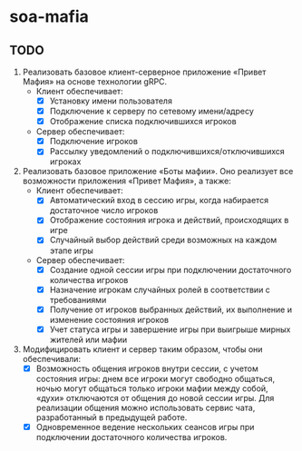 # soa-mafia

## TODO

1. Реализовать базовое клиент-серверное приложение «Привет Мафия» на основе технологии gRPC.
    - Клиент обеспечивает:
        - [x] Установку имени пользователя
        - [x] Подключение к серверу по сетевому имени/адресу
        - [x] Отображение списка подключившихся игроков
    - Сервер обеспечивает:
        - [x] Подключение игроков
        - [x] Рассылку уведомлений о подключившихся/отключившихся игроках
2. Реализовать базовое приложение «Боты мафии». Оно реализует все возможности приложения «Привет Мафия», а также:
    - Клиент обеспечивает:
        - [x] Автоматический вход в сессию игры, когда набирается достаточное число игроков
        - [x] Отображение состояния игрока и действий, происходящих в игре
        - [x] Случайный выбор действий среди возможных на каждом этапе игры
    - Сервер обеспечивает:
        - [x] Создание одной сессии игры при подключении достаточного количества игроков
        - [x] Назначение игрокам случайных ролей в соответствии с требованиями
        - [x] Получение от игроков выбранных действий, их выполнение и изменение состояния игроков
        - [x] Учет статуса игры и завершение игры при выигрыше мирных жителей или мафии
3. Модифицировать клиент и сервер таким образом, чтобы они обеспечивали:
    - [x] Возможность общения игроков внутри сессии, с учетом состояния игры:
      днем все игроки могут свободно общаться, ночью могут общаться только игроки мафии между собой, «духи» отключаются
      от общения до новой сессии игры. Для реализации общения можно использовать сервис чата, разработанный в предыдущей
      работе.
    - [x] Одновременное ведение нескольких сеансов игры при подключении достаточного количества игроков.
